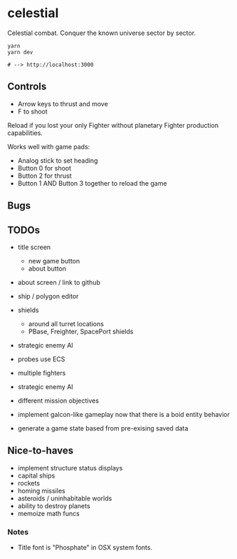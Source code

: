 # celestial

Celestial combat. Conquer the known universe sector by sector.

```
yarn
yarn dev

# --> http://localhost:3000
```

## Controls

- Arrow keys to thrust and move
- F to shoot

Reload if you lost your only Fighter without planetary Fighter production capabilities.

Works well with game pads:

- Analog stick to set heading
- Button 0 for shoot
- Button 2 for thrust
- Button 1 AND Button 3 together to reload the game

## Bugs

## TODOs

- title screen
    - new game button
    - about button
- about screen / link to github

- ship / polygon editor


- shields
    - around all turret locations
    - PBase, Freighter, SpacePort shields
    

- strategic enemy AI

- probes use ECS

- multiple fighters
- strategic enemy AI
- different mission objectives

- implement galcon-like gameplay now that there is a boid entity behavior
- generate a game state based from pre-exising saved data


## Nice-to-haves

- implement structure status displays
- capital ships
- rockets
- homing missiles
- asteroids / uninhabitable worlds
- ability to destroy planets
- memoize math funcs


### Notes

- Title font is "Phosphate" in OSX system fonts.
